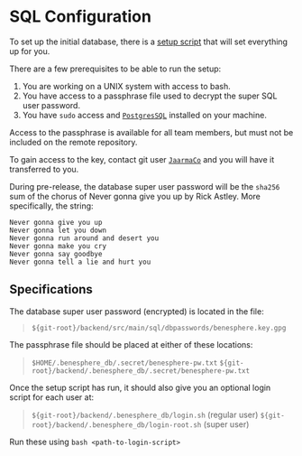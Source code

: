 # SQL Configuration

To set up the initial database, there is a [setup script](../src/main/sql/create) that will set everything up
for you.

There are a few prerequisites to be able to run the setup:

1. You are working on a UNIX system with access to bash.
2. You have access to a passphrase file used to decrypt the super SQL user password.
3. You have `sudo` access and [`PostgresSQL`](https://www.postgresql.org/) installed on your machine.

Access to the passphrase is available for all team members, but must not be included
on the remote repository.

To gain access to the key, contact git user [`JaarmaCo`](https://github.com/JaarmaCo) and you will have it transferred to you.

During pre-release, the database super user password will be the `sha256` sum of the chorus of
Never gonna give you up by Rick Astley. More specifically, the string:

```
Never gonna give you up
Never gonna let you down
Never gonna run around and desert you
Never gonna make you cry
Never gonna say goodbye
Never gonna tell a lie and hurt you
```


## Specifications

The database super user password (encrypted) is located in the file:
> `${git-root}/backend/src/main/sql/dbpasswords/benesphere.key.gpg`

The passphrase file should be placed at either of these locations:
> `$HOME/.benesphere_db/.secret/benesphere-pw.txt`
> `${git-root}/backend/.benesphere_db/.secret/benesphere-pw.txt`

Once the setup script has run, it should also give you an optional login script for each user at:
> `${git-root}/backend/.benesphere_db/login.sh` (regular user)
> `${git-root}/backend/.benesphere_db/login-root.sh` (super user)

Run these using `bash <path-to-login-script>`

